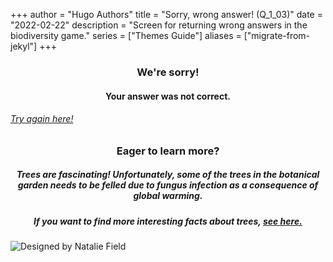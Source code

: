 +++
author = "Hugo Authors"
title = "Sorry, wrong answer! (Q_1_03)"
date = "2022-02-22"
description = "Screen for returning wrong answers in the biodiversity game."
series = ["Themes Guide"]
aliases = ["migrate-from-jekyl"]
+++

### <center> We're sorry! </center>
#### <center> Your answer was not correct. 
###### [Try again here!](https://biodivgame.github.io/archive/question-1_03/question-1_03/)



### <center> Eager to learn more? </center>

##### <center> Trees are fascinating! Unfortunately, some of the trees in the botanical garden needs to be felled due to fungus infection as a consequence of global warming. </center>
##### <center> If you want to find more interesting facts about trees, [see here.](https://www.treehugger.com/facts-about-trees-4868798)

![Designed by Natalie Field](/img/fungus.jpg)